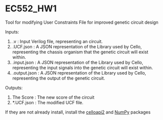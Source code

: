# EC552_HW1

Tool for modifying User Constraints File for improved genetic circuit design

Inputs:
1. .v : Input Verilog file, representing an circuit.
2. .UCF.json : A JSON representation of the Library used by Cello, representing the chassis organism that the genetic circuit will exist within.
3. .input.json : A JSON representation of the Library used by Cello, representing the input signals into the genetic circuit will exist within.
4. .output.json : A JSON representation of the Library used by Cello, representing the output of the genetic circuit.

Outputs:
1. The Score : The new score of the circuit
2. *.UCF.json : The modified UCF file.


If they are not already install, install the [celloapi2](https://github.com/CIDARLAB/celloapi2) and [NumPy](https://numpy.org/) packages


